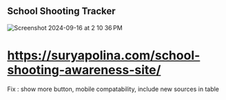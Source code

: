 ## School Shooting Tracker 
![Screenshot 2024-09-16 at 2 10 36 PM](https://github.com/user-attachments/assets/2468db80-9f32-4c61-b5b5-75e9a5525b91)

# https://suryapolina.com/school-shooting-awareness-site/


Fix : show more button, mobile compatability, include new sources in table
